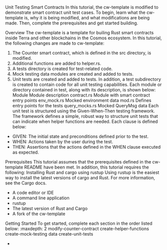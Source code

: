 Unit Testing Smart Contracts
In this tutorial, the cw-template is modified to demonstrate smart contract unit test cases. To begin, learn what the cw-template is, why it is being modified, and what modifications are being made. Then, complete the prerequisites and get started building.

Overview
The cw-template is a template for builing Rust smart contracts inside Terra and other blockchains in the Cosmos ecosystem.
In this tutorial, the following changes are made to cw-template:
1. The Counter smart contract, which is defined in the src directory, is modified.
2. Additional functions are added to helper.rs.
3. A tests directory is created for test-related code.
4. Mock testing data modules are created and added to tests.
5. Unit tests are created and added to tests.
In addition, a test subdirectory is created to contain code for all unit testing capabilities. Each module or directory contained in test, along with its description, is shown below:
Module	Module description
contract.rs	Module with smart contract entry points
env_mock.rs	Mocked environment data
mod.rs	Defines entry points for the tests
query_mocks.rs	Mocked QueryMsg data
Each unit test is structured using the Given-When-Then testing framework. The framework defines a simple, robust way to structure unit tests that can indicate when helper functions are needed. Each clause is defined below:
* GIVEN: The initial state and preconditions defined prior to the test.
* WHEN: Actions taken by the user during the test.
* THEN: Assertions that the actions defined in the WHEN clause executed as expected.

Prerequisites
This tutorial assumes that the prerequisites defined in the cw-template README have been met. In addition, this tutorial requires the following:
Installing Rust and cargo using rustup
Using rustup is the easiest way to install the latest versions of cargo and Rust. For more information, see the Cargo docs.
* A code editor or IDE
* A command line application
* rustup
* The latest version of Rust and Cargo
* A fork of the cw-template

Getting Started
To get started, complete each section in the order listed below:
:maxdepth: 2
modify-counter-contract
create-helper-functions
create-mock-testing data
create-unit-tests
* 		 
